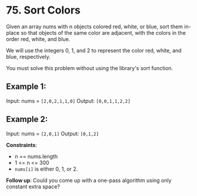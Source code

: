 # 75. Sort Colors
Given an array nums with n objects colored red, white, or blue, sort them in-place so that objects of the same color are adjacent, with the colors in the order red, white, and blue.

We will use the integers 0, 1, and 2 to represent the color red, white, and blue, respectively.

You must solve this problem without using the library's sort function.


## Example 1:

Input: nums = `[2,0,2,1,1,0]`
Output: `[0,0,1,1,2,2]`

## Example 2:

Input: nums = `[2,0,1]`
Output: `[0,1,2]`
 

**Constraints**:
- n == nums.length
- 1 <= n <= 300
- `nums[i]` is either 0, 1, or 2.
 

**Follow up**: Could you come up with a one-pass algorithm using only constant extra space?